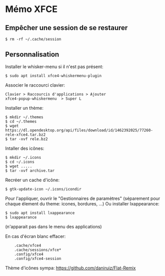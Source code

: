 # Mémo XFCE

## Empêcher une session de se restaurer

	$ rm -rf ~/.cache/session


## Personnalisation

Installer le whisker-menu si il n'est pas présent:

	$ sudo apt install xfce4-whiskermenu-plugin

Associer le raccourci clavier:

	Clavier > Raccourcis d'applications > Ajouter
	xfce4-popup-whiskermenu  > Super L

Installer un thème:

	$ mkdir ~/.themes
	$ cd ~/.themes
	$ wget https://dl.opendesktop.org/api/files/download/id/1462392025/77260-rele-xfce4.tar.bz2
	$ tar -xvf rele.bz2

Intaller des icônes:

	$ mkdir ~/.icons
	$ cd ~/.icons
	$ wget .....
	$ tar -xvf archive.tar

Recréer un cache d'icône:
	
	$ gtk-update-icon ~/.icons/icondir

Pour l'appliquer, ouvrir le "Gestionnaires de paramètres" (séparement pour chaque élement du theme: icones, bordures, ...)
Ou installer lxappearance:

	$ sudo apt install lxappearance
	$ lxappearance

(n'apparait pas dans le menu des applications)

En cas d'écran blanc effacer:

        .cache/xfce4
        .cache/sessions/xfce*
        .config/xfce4
        .config/xfce4-session

Thème d'icônes sympa: https://github.com/daniruiz/Flat-Remix


